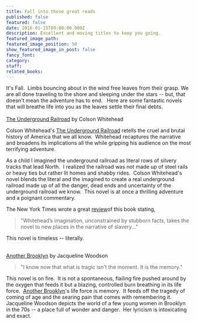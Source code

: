 ```yaml
---
title: Fall into these great reads
published: false
featured: false
date: 2016-01-15T09:00:00.000Z
description: Excellent and moving titles to keep you going.
featured_image_path:
featured_image_position: 50
show_featured_image_in_post: false
fancy_font:
category:
staff:
related_books:
---
```



It's Fall.&nbsp; Limbs bouncing about in the wind free leaves from their grasp. We are all done traveling to the shore and sleeping under the stars -- but, that doesn't mean the adventure has to end. &nbsp; Here are some fantastic novels that will breathe life into you as the leaves settle their final debts.
<br>
<br>[The Underground Railroad](http://www.brooklinebooksmith-shop.com/book/9780385542364) by Colson Whitehead

Colson Whitehead's <u>The Underground Railroad</u> retells the cruel and brutal history of America that we all know.&nbsp; Whitehead recaptures the narrative and broadens its implications all the while gripping his audience on the most terrifying adventure.

As a child I imagined the underground railroad as literal rows of silvery tracks that lead North.&nbsp; I realized the railroad was not made up of steel rails or heavy ties but rather lit homes and shabby rides.&nbsp; Colson Whitehead's novel blends the literal and the imagined to create a real underground railroad made up of all the danger, dead ends and uncertainty of the underground railroad we know.&nbsp; This novel is at once a thrilling adventure and a poignant commentary.

The New York Times wrote a great [review](http://www.nytimes.com/2016/08/14/books/review/colson-whitehead-underground-railroad.html?_r=0)of this book stating,

> "Whitehead’s imagination, unconstrained by stubborn facts, takes the novel to new places in the narrative of slavery..."

This novel is timeless -- literally.
<br>&nbsp;

[Another Brooklyn](http://www.brooklinebooksmith-shop.com/book/9780062359988) by Jacqueline Woodson

> "I know now that what is tragic isn't the moment. It is the memory."

This novel is on fire.&nbsp; It is not a spontaneous, flailing fire pushed around by the oxygen that feeds it but a blazing, controlled burn breathing in its life force.&nbsp; <u>Another Brooklyn</u>'s life force is memory.&nbsp; It feeds off the tragedy of coming of age and the searing pain that comes with remembering it.&nbsp; Jacqueline Woodson depicts the world of a few young women in Brooklyn in the 70s -- a place full of wonder and danger.&nbsp; Her lyricism is intoxicating and exact.&nbsp;